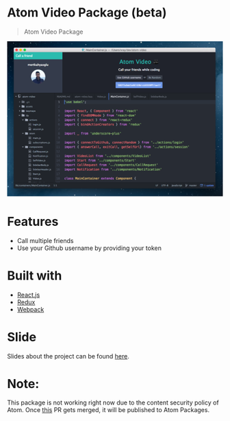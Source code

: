 # Atom Video Package (beta)

> Atom Video Package

![A screenshot of your package](screenshot.png)

# Features
* Call multiple friends
* Use your Github username by providing your token

# Built with
* [React.js](https://facebook.github.io/react/)
* [Redux](http://redux.js.org/)
* [Webpack](http://webpack.github.io/)

# Slide
Slides about the project can be found [here](https://slides.com/mertkahyaoglu/senior).

# Note:
This package is not working right now due to the content security policy of Atom. Once [this](https://github.com/atom/atom/pull/11552) PR gets merged, it will be published to Atom Packages.
